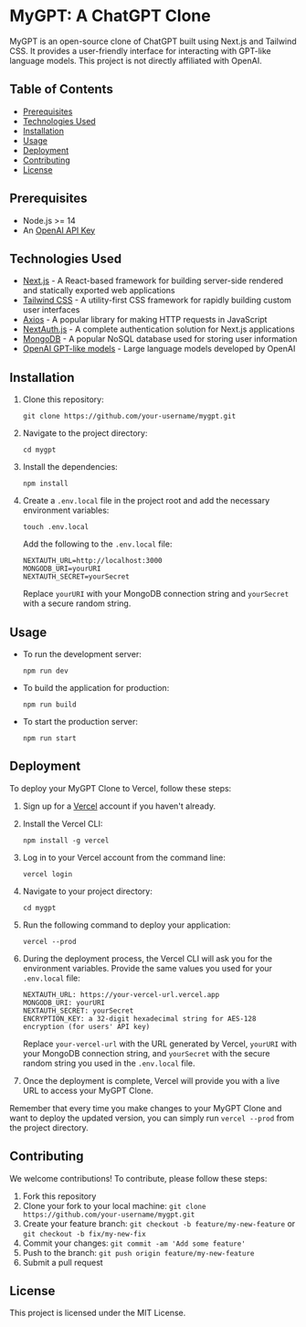 # MyGPT: A ChatGPT Clone

MyGPT is an open-source clone of ChatGPT built using Next.js and Tailwind CSS. It provides a user-friendly interface for interacting with GPT-like language models. This project is not directly affiliated with OpenAI.

## Table of Contents

- [Prerequisites](#prerequisites)
- [Technologies Used](#technologies-used)
- [Installation](#installation)
- [Usage](#usage)
- [Deployment](#deployment)
- [Contributing](#contributing)
- [License](#license)

## Prerequisites

- Node.js >= 14
- An [OpenAI API Key](https://beta.openai.com/signup)

## Technologies Used

- [Next.js](https://nextjs.org/) - A React-based framework for building server-side rendered and statically exported web applications
- [Tailwind CSS](https://tailwindcss.com/) - A utility-first CSS framework for rapidly building custom user interfaces
- [Axios](https://github.com/axios/axios) - A popular library for making HTTP requests in JavaScript
- [NextAuth.js](https://next-auth.js.org/) - A complete authentication solution for Next.js applications
- [MongoDB](https://www.mongodb.com/) - A popular NoSQL database used for storing user information
- [OpenAI GPT-like models](https://beta.openai.com/docs/models/overview) - Large language models developed by OpenAI

## Installation

1. Clone this repository:

   ```
   git clone https://github.com/your-username/mygpt.git
   ```

2. Navigate to the project directory:

   ```
   cd mygpt
   ```

3. Install the dependencies:

   ```
   npm install
   ```

4. Create a `.env.local` file in the project root and add the necessary environment variables:

   ```
   touch .env.local
   ```

   Add the following to the `.env.local` file:

   ```
   NEXTAUTH_URL=http://localhost:3000
   MONGODB_URI=yourURI
   NEXTAUTH_SECRET=yourSecret
   ```

   Replace `yourURI` with your MongoDB connection string and `yourSecret` with a secure random string.

## Usage

- To run the development server:

  ```
  npm run dev
  ```

- To build the application for production:

  ```
  npm run build
  ```

- To start the production server:

  ```
  npm run start
  ```

## Deployment

To deploy your MyGPT Clone to Vercel, follow these steps:

1. Sign up for a [Vercel](https://vercel.com/) account if you haven't already.

2. Install the Vercel CLI:

   ```
   npm install -g vercel
   ```

3. Log in to your Vercel account from the command line:

   ```
   vercel login
   ```

4. Navigate to your project directory:

   ```
   cd mygpt
   ```

5. Run the following command to deploy your application:

   ```
   vercel --prod
   ```

6. During the deployment process, the Vercel CLI will ask you for the environment variables. Provide the same values you used for your `.env.local` file:

   ```
   NEXTAUTH_URL: https://your-vercel-url.vercel.app
   MONGODB_URI: yourURI
   NEXTAUTH_SECRET: yourSecret
   ENCRYPTION_KEY: a 32-digit hexadecimal string for AES-128 encryption (for users' API key)
   ```

   Replace `your-vercel-url` with the URL generated by Vercel, `yourURI` with your MongoDB connection string, and `yourSecret` with the secure random string you used in the `.env.local` file.

7. Once the deployment is complete, Vercel will provide you with a live URL to access your MyGPT Clone.

Remember that every time you make changes to your MyGPT Clone and want to deploy the updated version, you can simply run `vercel --prod` from the project directory.

## Contributing

We welcome contributions! To contribute, please follow these steps:

1. Fork this repository
2. Clone your fork to your local machine: `git clone https://github.com/your-username/mygpt.git`
3. Create your feature branch: `git checkout -b feature/my-new-feature` or `git checkout -b fix/my-new-fix`
4. Commit your changes: `git commit -am 'Add some feature'`
5. Push to the branch: `git push origin feature/my-new-feature`
6. Submit a pull request

## License

This project is licensed under the MIT License.